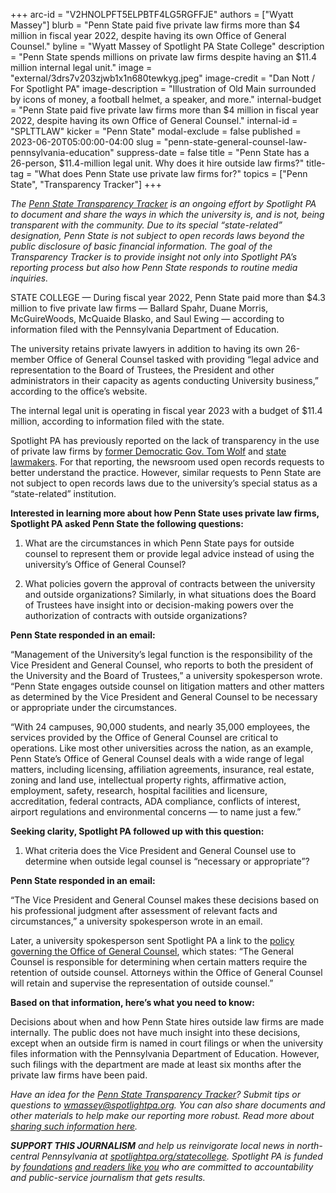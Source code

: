 +++
arc-id = "V2HNOLPFT5ELPBTF4LG5RGFFJE"
authors = ["Wyatt Massey"]
blurb = "Penn State paid five private law firms more than $4 million in fiscal year 2022, despite having its own Office of General Counsel."
byline = "Wyatt Massey of Spotlight PA State College"
description = "Penn State spends millions on private law firms despite having an $11.4 million internal legal unit."
image = "external/3drs7v203zjwb1x1n680tewkyg.jpeg"
image-credit = "Dan Nott / For Spotlight PA"
image-description = "Illustration of Old Main surrounded by icons of money, a football helmet, a speaker, and more."
internal-budget = "Penn State paid five private law firms more than $4 million in fiscal year 2022, despite having its own Office of General Counsel."
internal-id = "SPLTTLAW"
kicker = "Penn State"
modal-exclude = false
published = 2023-06-20T05:00:00-04:00
slug = "penn-state-general-counsel-law-pennsylvania-education"
suppress-date = false
title = "Penn State has a 26-person, $11.4-million legal unit. Why does it hire outside law firms?"
title-tag = "What does Penn State use private law firms for?"
topics = ["Penn State", "Transparency Tracker"]
+++

<i>The </i><a href="https://www.spotlightpa.org/statecollege/transparency-tracker"><i>Penn State Transparency Tracker</i></a><i> is an ongoing effort by Spotlight PA to document and share the ways in which the university is, and is not, being transparent with the community. Due to its special “state-related” designation, Penn State is not subject to open records laws beyond the public disclosure of basic financial information. The goal of the Transparency Tracker is to provide insight not only into Spotlight PA’s reporting process but also how Penn State responds to routine media inquiries.</i>

STATE COLLEGE — During fiscal year 2022, Penn State paid more than $4.3 million to five private law firms — Ballard Spahr, Duane Morris, McGuireWoods, McQuaide Blasko, and Saul Ewing — according to information filed with the Pennsylvania Department of Education.

The university retains private lawyers in addition to having its own 26-member Office of General Counsel tasked with providing “legal advice and representation to the Board of Trustees, the President and other administrators in their capacity as agents conducting University business,” according to the office’s website.

The internal legal unit is operating in fiscal year 2023 with a budget of $11.4 million, according to information filed with the state.

Spotlight PA has previously reported on the lack of transparency in the use of private law firms by <a href="https://www.spotlightpa.org/news/2022/12/governor-pa-tom-wolf-legal-bills-transparency/">former Democratic Gov. Tom Wolf</a> and <a href="https://www.spotlightpa.org/news/2021/10/pennsylvania-legislature-legal-bills-private-lawyers/">state lawmakers</a>. For that reporting, the newsroom used open records requests to better understand the practice. However, similar requests to Penn State are not subject to open records laws due to the university’s special status as a “state-related” institution.

<b>Interested in learning more about how Penn State uses private law firms, Spotlight PA asked Penn State the following questions:</b>

1. What are the circumstances in which Penn State pays for outside counsel to represent them or provide legal advice instead of using the university’s Office of General Counsel?

2. What policies govern the approval of contracts between the university and outside organizations? Similarly, in what situations does the Board of Trustees have insight into or decision-making powers over the authorization of contracts with outside organizations?

<b>Penn State responded in an email:</b>

“Management of the University’s legal function is the responsibility of the Vice President and General Counsel, who reports to both the president of the University and the Board of Trustees,” a university spokesperson wrote. “Penn State engages outside counsel on litigation matters and other matters as determined by the Vice President and General Counsel to be necessary or appropriate under the circumstances.

“With 24 campuses, 90,000 students, and nearly 35,000 employees, the services provided by the Office of General Counsel are critical to operations. Like most other universities across the nation, as an example, Penn State’s Office of General Counsel deals with a wide range of legal matters, including licensing, affiliation agreements, insurance, real estate, zoning and land use, intellectual property rights, affirmative action, employment, safety, research, hospital facilities and licensure, accreditation, federal contracts, ADA compliance, conflicts of interest, airport regulations and environmental concerns — to name just a few.”

<b>Seeking clarity, Spotlight PA followed up with this question:</b>

1. What criteria does the Vice President and General Counsel use to determine when outside legal counsel is “necessary or appropriate”?

<b>Penn State responded in an email:</b>

“The Vice President and General Counsel makes these decisions based on his professional judgment after assessment of relevant facts and circumstances,” a university spokesperson wrote in an email.

Later, a university spokesperson sent Spotlight PA a link to the <a href="https://policy.psu.edu/policies/ad49">policy governing the Office of General Counsel</a>, which states: “The General Counsel is responsible for determining when certain matters require the retention of outside counsel. Attorneys within the Office of General Counsel will retain and supervise the representation of outside counsel.”

<b>Based on that information, here’s what you need to know:</b>

Decisions about when and how Penn State hires outside law firms are made internally. The public does not have much insight into these decisions, except when an outside firm is named in court filings or when the university files information with the Pennsylvania Department of Education. However, such filings with the department are made at least six months after the private law firms have been paid.

<i>Have an idea for the </i><a href="https://www.spotlightpa.org/statecollege/transparency-tracker"><i>Penn State Transparency Tracker</i></a><i>? Submit tips or questions to </i><a href="mailto:wmassey@spotlightpa.org" target="_blank"><i>wmassey@spotlightpa.org</i></a><i>. You can also share documents and other materials to help make our reporting more robust. Read more about </i><a href="https://www.spotlightpa.org/statecollege/transparency-tracker"><i>sharing such information here</i></a><i>.</i>

<i><b>SUPPORT THIS JOURNALISM</b></i><i> and help us reinvigorate local news in north-central Pennsylvania at </i><a href="https://www.spotlightpa.org/donate?campaign=701Dn000000Ygq1IAC&utm_source=www.spotlightpa.org&utm_medium=statecollege:section&utm_campaign=statecollege:main"><i>spotlightpa.org/statecollege</i></a><i>. Spotlight PA is funded by </i><a href="https://www.spotlightpa.org/support"><i>foundations</i></a><i> </i><a href="https://www.spotlightpa.org/support"><i>and readers like you</i></a><i> who are committed to accountability and public-service journalism that gets results.</i>
